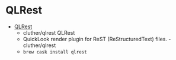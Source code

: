 # QLRest
- [QLRest](https://github.com/cluther/qlrest)
  -  cluther/qlrest QLRest
  - QuickLook render plugin for ReST (ReStructuredText) files. - cluther/qlrest
  - `brew cask install qlrest`
